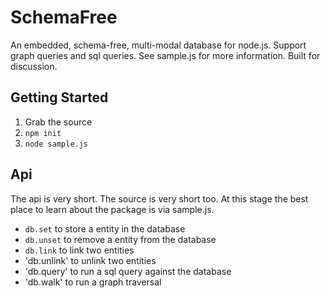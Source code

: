 # SchemaFree

An embedded, schema-free, multi-modal database for node.js. Support graph queries and sql queries. See sample.js for more information. Built for discussion.

## Getting Started

1. Grab the source
2. `npm init`
3. `node sample.js`

## Api

The api is very short. The source is very short too. At this stage the best place to learn about the package is via sample.js.

- `db.set` to store a entity in the database
- `db.unset` to remove a entity from the database
- `db.link` to link two entities
- 'db.unlink' to unlink two entities
- 'db.query' to run a sql query against the database
- 'db.walk' to run a graph traversal
